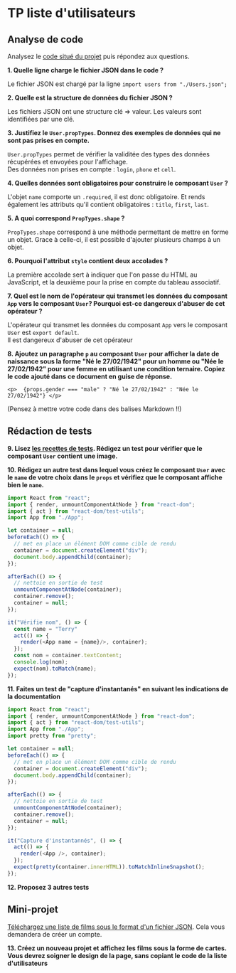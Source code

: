 # TP liste d'utilisateurs

## Analyse de code

Analysez le [code situé du projet](https://codesandbox.io/s/tp-props-q0wln?file=/src/App.js) puis répondez aux questions.


**1. Quelle ligne charge le fichier JSON dans le code ?**

Le fichier JSON est chargé par la ligne `import users from "./Users.json";`

**2. Quelle est la structure de données du fichier JSON ?**

Les fichiers JSON ont une structure clé => valeur. Les valeurs sont identifiées par une clé.

**3. Justifiez le `User.propTypes`. Donnez des exemples de données qui ne sont pas prises en compte.**

`User.propTypes` permet de vérifier la validitée des types des données récupérées et envoyées pour l'affichage.  
Des données non prises en compte : `login`, `phone` et `cell`.

**4. Quelles données sont obligatoires pour construire le composant `User` ?**

L'objet `name` comporte un `.required`, il est donc obligatoire. Et rends également les attributs qu'il contient obligatoires : `title`, `first`, `last`.

**5. A quoi correspond `PropTypes.shape` ?**

`PropTypes.shape` correspond à une méthode permettant de mettre en forme un objet. Grace à celle-ci, il est possible d'ajouter plusieurs champs à un objet.

**6. Pourquoi l'attribut `style` contient deux accolades ?**

La première accolade sert à indiquer que l'on passe du HTML au JavaScript, et la deuxième pour la prise en compte du tableau associatif.

**7. Quel est le nom de l'opérateur qui transmet les données du composant `App` vers le composant `User`? Pourquoi est-ce dangereux d'abuser de cet opérateur ?**

L'opérateur qui transmet les données du composant `App` vers le composant `User` est `export default`.  
Il est dangereux d'abuser de cet opérateur 

**8. Ajoutez un paragraphe `p` au composant `User` pour afficher la date de naissance sous la forme "Né le 27/02/1942" pour un homme ou "Née le 27/02/1942" pour une femme en utilisant une condition ternaire. Copiez le code ajouté dans ce document en guise de réponse.**

`<p> 
          {props.gender === "male" ? "Né le 27/02/1942" : "Née le 27/02/1942"}
     </p>`

(Pensez à mettre votre code dans des balises Markdown  !!)

## Rédaction de tests
**9. Lisez [les recettes de tests](https://fr.reactjs.org/docs/testing-recipes.html#gatsby-focus-wrapper). Rédigez un test pour vérifier que le composant `User` contient une image.**

**10. Rédigez un autre test dans lequel vous créez le composant `User` avec le `name` de votre choix dans le `props` et vérifiez que le composant affiche bien le `name`.**

```javascript
import React from "react";
import { render, unmountComponentAtNode } from "react-dom";
import { act } from "react-dom/test-utils";
import App from "./App";

let container = null;
beforeEach(() => {
  // met en place un élément DOM comme cible de rendu
  container = document.createElement("div");
  document.body.appendChild(container);
});

afterEach(() => {
  // nettoie en sortie de test
  unmountComponentAtNode(container);
  container.remove();
  container = null;
});

it("Vérifie nom", () => {
  const name = "Terry"
  act(() => {
    render(<App name = {name}/>, container);
  });
  const nom = container.textContent;
  console.log(nom);
  expect(nom).toMatch(name);
});
```

**11. Faites un test de "capture d'instantanés" en suivant les indications de la documentation**

```javascript
import React from "react";
import { render, unmountComponentAtNode } from "react-dom";
import { act } from "react-dom/test-utils";
import App from "./App";
import pretty from "pretty";

let container = null;
beforeEach(() => {
  // met en place un élément DOM comme cible de rendu
  container = document.createElement("div");
  document.body.appendChild(container);
});

afterEach(() => {
  // nettoie en sortie de test
  unmountComponentAtNode(container);
  container.remove();
  container = null;
});

it("Capture d'instantannés", () => {
  act(() => {
    render(<App />, container);
  });
  expect(pretty(container.innerHTML)).toMatchInlineSnapshot();
});
```

**12. Proposez 3 autres tests**


## Mini-projet 

[Téléchargez une liste de films sous le format d'un fichier JSON](https://imdb-api.com/). Cela vous demandera de créer un compte.

**13. Créez un nouveau projet et affichez les films sous la forme de cartes. Vous devrez soigner le design de la page, sans copiant le code de la liste d'utilisateurs**
